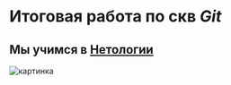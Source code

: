 # Итоговая работа по скв _Git_

## Мы учимся в [Нетологии](https://netology.ru)

![картинка](https://cifrokursy.ru/wp-content/uploads/2021/03/netology-logo1-e1616732393869.png)